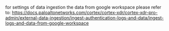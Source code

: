 for settings of data ingestion the data from google workspace please refer to:
https://docs.paloaltonetworks.com/cortex/cortex-xdr/cortex-xdr-pro-admin/external-data-ingestion/ingest-authentication-logs-and-data/ingest-logs-and-data-from-google-workspace